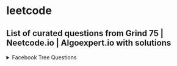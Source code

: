 # leetcode

## List of curated questions from Grind 75 | Neetcode.io | Algoexpert.io with solutions

<details>
<summary>Facebook Tree Questions </summary>
- [ ] [314. Binary Tree Vertical Order Traversal](https://leetcode.com/problems/binary-tree-vertical-order-traversal/)
- [ ] [1650. Lowest Common Ancestor of a Binary Tree III](https://leetcode.com/problems/lowest-common-ancestor-of-a-binary-tree-iii/)
- [ ] [938. Range Sum of BST](https://leetcode.com/problems/range-sum-of-bst/)
- [ ] [426. Convert Binary Search Tree to Sorted Doubly Linked List](https://leetcode.com/problems/convert-binary-search-tree-to-sorted-doubly-linked-list/)
- [ ] [236. Lowest Common Ancestor of a Binary Tree](https://leetcode.com/problems/lowest-common-ancestor-of-a-binary-tree/)
- [ ] [129. Sum Root to Leaf Numbers](https://leetcode.com/problems/sum-root-to-leaf-numbers/)
- [ ] [199. Binary Tree Right Side View](https://leetcode.com/problems/binary-tree-right-side-view/)
- [ ] [987. Vertical Order Traversal of a Binary Tree](https://leetcode.com/problems/vertical-order-traversal-of-a-binary-tree/)
- [ ] [270. Closest Binary Search Tree Value](https://leetcode.com/problems/closest-binary-search-tree-value/)
- [ ] [543. Diameter of Binary Tree](https://leetcode.com/problems/diameter-of-binary-tree/)
- [ ] [173. Binary Search Tree Iterator](https://leetcode.com/problems/binary-search-tree-iterator/)
- [ ] [114. Flatten Binary Tree to Linked List](https://leetcode.com/problems/flatten-binary-tree-to-linked-list/)
- [ ] [1161. Maximum Level Sum of a Binary Tree](https://leetcode.com/problems/maximum-level-sum-of-a-binary-tree/)
- [ ] [958. Check Completeness of a Binary Tree](https://leetcode.com/problems/check-completeness-of-a-binary-tree/)
- [ ] [863. All Nodes Distance K in Binary Tree](https://leetcode.com/problems/all-nodes-distance-k-in-binary-tree/)
- [ ] [1123. Lowest Common Ancestor of Deepest Leaves](https://leetcode.com/problems/lowest-common-ancestor-of-deepest-leaves/)
- [ ] [865. Smallest Subtree with all the Deepest Nodes](https://leetcode.com/problems/smallest-subtree-with-all-the-deepest-nodes/)
- [ ] [894. All Possible Full Binary Trees](https://leetcode.com/problems/all-possible-full-binary-trees/)
- [ ] [1382. Balance a Binary Search Tree](https://leetcode.com/problems/balance-a-binary-search-tree/)
- [ ] [111. Minimum Depth of Binary Tree](https://leetcode.com/problems/minimum-depth-of-binary-tree/)
- [ ] [95. Unique Binary Search Trees II](https://leetcode.com/problems/unique-binary-search-trees-ii/)
- [ ] [297. Serialize and Deserialize Binary Tree](https://leetcode.com/problems/serialize-and-deserialize-binary-tree/)
- [ ] [515. Find Largest Value in Each Tree Row](https://leetcode.com/problems/find-largest-value-in-each-tree-row/)
- [ ] [450. Delete Node in a BST](https://leetcode.com/problems/delete-node-in-a-bst/)
- [ ] [124. Binary Tree Maximum Path Sum](https://leetcode.com/problems/binary-tree-maximum-path-sum/)
- [ ] [235. Lowest Common Ancestor of a Binary Search Tree](https://leetcode.com/problems/lowest-common-ancestor-of-a-binary-search-tree/)
- [ ] [103. Binary Tree Zigzag Level Order Traversal](https://leetcode.com/problems/binary-tree-zigzag-level-order-traversal/)
- [ ] [530. Minimum Absolute Difference in BST](https://leetcode.com/problems/minimum-absolute-difference-in-bst/)
- [ ] [112. Path Sum](https://leetcode.com/problems/path-sum/)
- [ ] [102. Binary Tree Level Order Traversal](https://leetcode.com/problems/binary-tree-level-order-traversal/)
- [ ] [2265. Count Nodes Equal to Average of Subtree](https://leetcode.com/problems/count-nodes-equal-to-average-of-subtree/)
</details>